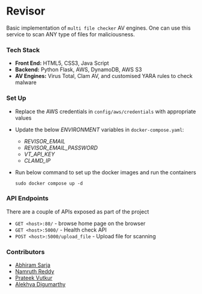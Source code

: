 # Revisor
Basic implementation of `multi file checker` AV engines. One can use this service to scan ANY type of files for maliciousness.

### Tech Stack
  * **Front End:** HTML5, CSS3, Java Script
  * **Backend:** Python Flask, AWS, DynamoDB, AWS S3
  * **AV Engines:** Virus Total, Clam AV, and customised YARA rules to check malware

### Set Up

* Replace the AWS credentials in `config/aws/credentials` with appropriate values
* Update the below _ENVIRONMENT_ variables in `docker-compose.yaml`:
  * _REVISOR_EMAIL_
  * _REVISOR_EMAIL_PASSWORD_
  * _VT_API_KEY_
  * _CLAMD_IP_
* Run below command to set up the docker images and run the containers

  ```
  sudo docker compose up -d
  ```

### API Endpoints
There are a couple of APIs exposed as part of the project
  * `GET <host>:80/` - browse home page on the browser
  * `GET <host>:5000/` - Health check API
  * `POST <host>:5000/upload_file` - Upload file for scanning

### Contributors
  - [Abhiram Sarja](https://www.linkedin.com/in/asarja)
  - [Namruth Reddy](https://www.linkedin.com/in/namruth-reddy/)
  - [Prateek Vutkur](https://www.linkedin.com/in/prateek-vutkur/)
  - [Alekhya Digumarthy](https://www.linkedin.com/in/alekhya-digumarthy/)


